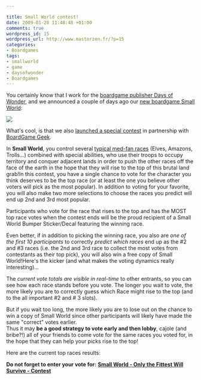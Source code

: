 ```yaml
--- 

title: Small World contest!
date: 2009-01-28 11:48:48 +01:00
comments: true
wordpress_id: 15
wordpress_url: http://www.masterzen.fr/?p=15
categories: 
- Boardgames
tags: 
- smallworld
- game
- daysofwonder
- Boardgames
---
```

You certainly know that I work for the [boardgame publisher Days of Wonder](http://www.daysofwonder.com), 
and we announced a couple of days ago our [new boardgame Small World](http://www.daysofwonder.com/smallworld):

[![](http://blog.daysofwonder.com/wp-content/dow-uploads/2009/01/boxshot_sw.jpg)](http://www.daysofwonder.com/smallworld)

What's cool, is that we also [launched a special contest](http://www.boardgamegeek.com/contest/smallworld/ "Small World - Only the Fittest Will Survive - Contest") 
in partnership with [BoardGame Geek](http://www.boardgamegeek.com/). 

In **Small World**, you control several [typical med-fan races](http://blog.daysofwonder.com/2009/01/25/trolls-troll-power/) 
(Elves, Amazons, Trolls...) combined with special abilities, who use their troops to
occupy territory and conquer adjacent lands in order to push the other races
off the face of the earth in the hope that they will rise to the top of this
brutal land grab!In this contest, you have a single chance to vote for the
character you think deserves to be the top race (or at least the one you
believe other voters will pick as the most popular). 
In addition to voting for your favorite, you will also make two more selections to choose the races you
predict will end up 2nd and 3rd most popular.

Participants who vote for the race that rises to the top and has the MOST top
race votes when the contest ends will be the proud recipient of a Small World
Bumper Sticker/Decal featuring the winning race.

Even better, if in addition to picking the winning
race, you also are _one of the first 10 participants_ to correctly _predict which races_ 
end up as the #2 and #3 races (i.e. the 2nd and 3rd race to
collect the most votes from contestants as their top pick), you will also win
a free copy of Small World!Here's the kicker (and what makes the voting
dynamics really interesting)...


The _current vote totals are visible in real-time_ to other entrants, 
so you can see how each race stands before you vote.
The longer you wait to vote, the more likely you are to correctly guess
which Race might rise to the top (and to the all important #2 and # 3 slots).

But if you wait too long, the more likely you are to lose out on the chance to
win a copy of Small World since other participants will likely have made the
same "correct" votes earlier.  
Thus it may **be a good strategy to vote early and then lobby**, cajole (and bribe?!) 
all of your friends to come vote for the same races you voted for, in the hope that they can help your picks rise
to the top!

Here are the current top races results:

<div>
<script src="http://www.boardgamegeek.com/contest/smallworld/widget"></script>
</div>

**Do not forget to enter your vote for:** [**Small World - Only the Fittest Will Survive - Contest**](http://www.boardgamegeek.com/contest/smallworld/)

